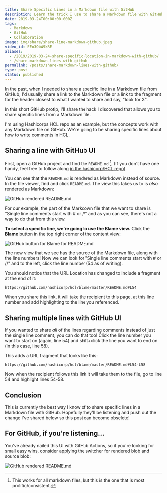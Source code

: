 ```yaml
---
title: Share Specific Lines in a Markdown file with GitHub
description: Learn the trick I use to share a Markdown file with GitHub
date: 2019-03-24T00:00:00.000Z
tags:
  - Markdown
  - GitHub
  - Collaboration
image: img/share/share-line-markdown-github.jpeg
video_id: EEo3QbW9kRE
aliases:
  - /2019/2019-03-24-share-specific-location-in-markdown-with-github/
  - /share-markdown-lines-with-github
permalink: /posts/share-markdown-lines-with-github/
type: post
status: published
---
```




In the past, when I needed to share a specific line in a Markdown file from GitHub, I'd usually share a link to the Markdown file or a link to the fragment for the header closest to what I wanted to share and say, "look for X".

In this short GitHub protip, I'll share the hack I discovered that allows you to share specific lines from a Markdown file.

I'm using Hashicorps HCL repo as an example, but the concepts work with any Markdown file on GitHub. We're going to be sharing specific lines about how to write comments in HCL.

## Sharing a line with GitHub UI

First, open a GitHub project and find the `README.md` [^1]. (If you don't have one handy, feel free to follow along [in the hashicorp/HCL repo](https://github.com/hashicorp/hcl)).

You can see that the `README.md` is rendered as Markdown instead of source. In the file viewer, find and click `README.md`. The view this takes us to is _also_ rendered as Markdown:

![GitHub rendered README.md](/img/gh-md-readme-view.png)

For our example, the part of the Markdown file that we want to share is "Single line comments start with # or //" and as you can see, there's not a way to do that from this view.

**To select a specific line, we're going to use the Blame view.** Click the **Blame** button in the top right corner of the content view:

![GitHub button for Blame for README.md](/img/gh-md-blame.png)

The new view that we see has the source of the Markdown file, along with the line numbers! Now we can look for "Single line comments start with # or //" and to the left, click the line number (54 as of writing).

You should notice that the URL Location has changed to include a fragment at the end of it:

```
https://github.com/hashicorp/hcl/blame/master/README.md#L54
```

When you share this link, it will take the recipient to this page, at this line number and add highlighting to the line you referenced.

## Sharing multiple lines with GitHub UI

If you wanted to share _all_ of the lines regarding comments instead of just the single line comment, you can do that too! Click the line number you want to start on (again, line 54) and shift+click the line you want to end on (in this case, line 58).

This adds a URL fragment that looks like this:

```
https://github.com/hashicorp/hcl/blame/master/README.md#L54-L58
```

Now when the recipient follows this link it will take them to the file, go to line 54 and highlight lines 54-58.

## Conclusion

This is currently the best way I know of to share specific lines in a Markdown file with GitHub. Hopefully they'll be listening and push out the change I've shared below so this post can become obselete!

## For GitHub, if you're listening...

You've already nailed this UI with GitHub Actions, so if you're looking for small easy wins, consider applying the switcher for rendered blob and source blob:

![GitHub rendered README.md](/img/gh-md-better-buttons.png)

[^1]: This works for all markdown files, but this is the one that is most prolific/consistent.
